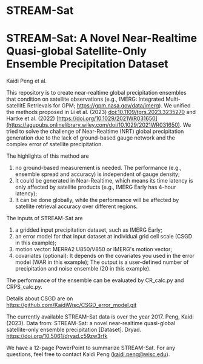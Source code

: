 # STREAM-Sat
# STREAM-Sat: A Novel Near-Realtime Quasi-global Satellite-Only Ensemble Precipitation Dataset
Kaidi Peng et al.

This repository is to create near-realtime global precipitation ensembles that condition on satellite observations (e.g., IMERG: Integrated Multi-satellitE Retrievals for GPM; https://gpm.nasa.gov/data/imerg). We unified the methods proposed in Li et al. (2023) [doi:10.1109/tgrs.2023.3235270](https://ieeexplore.ieee.org/document/10011447) and Hartke et al. (2022) [https://doi.org/10.1029/2021WR031650](https://agupubs.onlinelibrary.wiley.com/doi/10.1029/2021WR031650). We tried to solve the challenge of Near-Realtime (NRT) global precipitation generation due to the lack of ground-based gauge network and the complex error of satellite precipitation. 

The highlights of this method are 
1) no ground-based measurement is needed. The performance (e.g., ensemble spread and accuracy) is independent of gauge density;
2) It could be generated in Near-Realtime, which means its time latency is only affected by satellite products (e.g., IMERG Early has 4-hour latency);
3) It can be done globally, while the performance will be affected by satellite retrieval accuracy over different regions.

The inputs of STREAM-Sat are 
1) a gridded input precipitation dataset, such as IMERG Early; 
2) an error model for that input dataset at individual grid cell scale (CSGD in this example); 
3) motion vector: MERRA2 U850/V850 or IMERG's motion vector; 
4) covariates (optional): It depends on the covariates you used in the error model (WAR in this example);
The output is a user-defined number of precipitation and noise ensemble (20 in this example).

The performance of the ensemble can be evaluated by CR_calc.py and CRPS_calc.py.

Details about CSGD are on https://github.com/KaidiWisc/CSGD_error_model.git

The currently available STREAM-Sat data is over the year 2017. 
Peng, Kaidi (2023). Data from: STREAM-Sat: a novel near-realtime quasi-global satellite-only ensemble precipitation [Dataset]. Dryad. https://doi.org/10.5061/dryad.c59zw3rfk

We have a 12-page PowerPoint to summarize STREAM-Sat.
For any questions, feel free to contact Kaidi Peng (kaidi.peng@wisc.edu).
